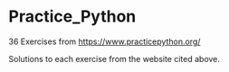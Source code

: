 # Practice_Python
36 Exercises from https://www.practicepython.org/

Solutions to each exercise from the website cited above.
